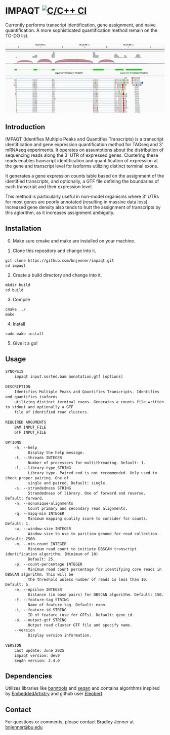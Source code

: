 # IMPAQT [![C/C++ CI](https://github.com/bnjenner/impaqt/actions/workflows/c-cpp.yml/badge.svg)](https://github.com/bnjenner/impaqt/actions/workflows/c-cpp.yml)
Currently performs transcript identification, gene assignment, and naive quantification. 
A more sophisticated quantification method remain on the TO-DO list.

![ ](./docs/example.png)

## Introduction

IMPAQT (Identifies Multiple Peaks and Quantifies Transcripts) is a transcript
identification and gene expression quantification method for TAGseq and
3' mRNAseq experiments. It operates on assumptions about the distribution 
of sequencing reads along the 3' UTR of expressed genes. Clustering these reads 
enables transcript identification and quantification of expression at the gene
and transcript level for isoforms utilizing distinct terminal exons. 

It generates a gene expression counts table based on the assignment of the 
identified transcripts, and optionally, a GTF file defining the boundaries 
of each transcript and their expression level. 

This method is particularly useful in non-model organisms where 3' UTRs for 
most genes are poorly annotated (resulting in massive data loss). Increased
gene density also tends to hurt the assignment of transcripts by this 
aglorithm, as it increases assignment ambiguity. 

## Installation

0. Make sure cmake and make are installed on your machine.

1. Clone this repository and change into it.
```
git clone https://github.com/bnjenner/impaqt.git
cd impaqt
```

2. Create a build directory and change into it.
```
mkdir build
cd build
```

3. Compile
```
cmake ../
make
```

4. Install
```
sudo make install
```

5. Give it a go! 

## Usage
```
SYNOPSIS
    impaqt input.sorted.bam annotation.gtf [options]

DESCRIPTION
    Identifies Multiple Peaks and Qauntifies Transcripts. Identifies and quantifies isoforms
    utilizing distinct terminal exons. Generates a counts file written to stdout and optionally a GTF
    file of identified read clusters.

REQUIRED ARGUMENTS
    BAM INPUT_FILE
    GTF INPUT_FILE

OPTIONS
    -h, --help
          Display the help message.
    -t, --threads INTEGER
          Number of processers for multithreading. Default: 1.
    -l, --library-type STRING
          Library type. Paired end is not recommended. Only used to check proper pairing. One of
          single and paired. Default: single.
    -s, --strandedness STRING
          Strandedness of library. One of forward and reverse. Default: forward.
    -n, --nonunique-alignments
          Count primary and secondary read alignments.
    -q, --mapq-min INTEGER
          Minimum mapping quality score to consider for counts. Default: 1.
    -w, --window-size INTEGER
          Window size to use to parition genome for read collection. Default: 2500.
    -m, --min-count INTEGER
          Minimum read count to initiate DBSCAN transcript identification algorithm. (Minimum of 10)
          Default: 25.
    -p, --count-percentage INTEGER
          Minimum read count percentage for identifying core reads in DBSCAN algorithm. This will be
          the threshold unless number of reads is less than 10. Default: 5.
    -e, --epsilon INTEGER
          Distance (in base pairs) for DBSCAN algorithm. Default: 150.
    -f, --feature-tag STRING
          Name of feature tag. Default: exon.
    -i, --feature-id STRING
          ID of feature (use for GFFs). Default: gene_id.
    -o, --output-gtf STRING
          Output read cluster GTF file and specify name.
    --version
          Display version information.

VERSION
    Last update: June 2025
    impaqt version: dev0
    SeqAn version: 2.4.0
```

## Dependencies
Utilizes libraries like [bamtools](https://github.com/pezmaster31/bamtools) and [seqan](https://github.com/seqan/seqan) and contains algorithms inspired by [EmbeddedArtistry](https://github.com/embeddedartistry/embedded-resources/blob/master/examples/cpp/dispatch.cpp) and github user [Eleobert](https://github.com/Eleobert/dbscan/blob/master/dbscan.cpp).

## Contact
For questions or comments, please contact
Bradley Jenner at <bnjenner@bu.edu>


